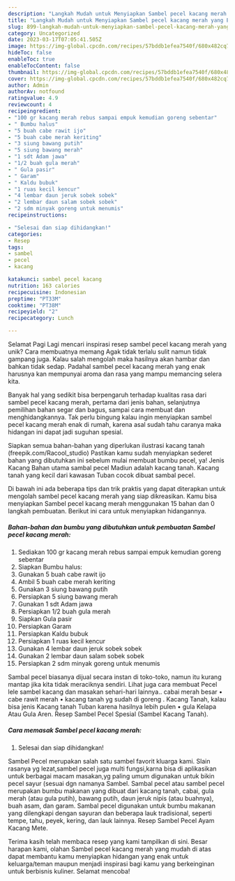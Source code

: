 ```yaml
---
description: "Langkah Mudah untuk Menyiapkan Sambel pecel kacang merah yang Enak, Lezat"
title: "Langkah Mudah untuk Menyiapkan Sambel pecel kacang merah yang Enak, Lezat"
slug: 899-langkah-mudah-untuk-menyiapkan-sambel-pecel-kacang-merah-yang-enak-lezat
category: Uncategorized
date: 2023-03-17T07:05:41.505Z
image: https://img-global.cpcdn.com/recipes/57bddb1efea7540f/680x482cq70/sambel-pecel-kacang-merah-foto-resep-utama.jpg
hideToc: false
enableToc: true
enableTocContent: false
thumbnail: https://img-global.cpcdn.com/recipes/57bddb1efea7540f/680x482cq70/sambel-pecel-kacang-merah-foto-resep-utama.jpg
cover: https://img-global.cpcdn.com/recipes/57bddb1efea7540f/680x482cq70/sambel-pecel-kacang-merah-foto-resep-utama.jpg
author: Admin
authorAv: notfound
ratingvalue: 4.9
reviewcount: 4
recipeingredient:
- "100 gr kacang merah rebus sampai empuk kemudian goreng sebentar"
- " Bumbu halus"
- "5 buah cabe rawit ijo"
- "5 buah cabe merah keriting"
- "3 siung bawang putih"
- "5 siung bawang merah"
- "1 sdt Adam jawa"
- "1/2 buah gula merah"
- " Gula pasir"
- " Garam"
- " Kaldu bubuk"
- "1 ruas kecil kencur"
- "4 lembar daun jeruk sobek sobek"
- "2 lembar daun salam sobek sobek"
- "2 sdm minyak goreng untuk menumis"
recipeinstructions:

- "Selesai dan siap dihidangkan!"
categories:
- Resep
tags:
- sambel
- pecel
- kacang

katakunci: sambel pecel kacang 
nutrition: 163 calories
recipecuisine: Indonesian
preptime: "PT33M"
cooktime: "PT38M"
recipeyield: "2"
recipecategory: Lunch

---
```



Selamat Pagi Lagi mencari inspirasi resep sambel pecel kacang merah yang unik? Cara membuatnya memang Agak tidak terlalu sulit namun tidak gampang juga. Kalau salah mengolah maka hasilnya akan hambar dan bahkan tidak sedap. Padahal sambel pecel kacang merah yang enak harusnya kan mempunyai aroma dan rasa yang mampu memancing selera kita.


Banyak hal yang sedikit bisa berpengaruh terhadap kualitas rasa dari sambel pecel kacang merah, pertama dari jenis bahan, selanjutnya pemilihan bahan segar dan bagus, sampai cara membuat dan menghidangkannya. Tak perlu bingung kalau ingin menyiapkan sambel pecel kacang merah enak di rumah, karena asal sudah tahu caranya maka hidangan ini dapat jadi suguhan spesial.

Siapkan semua bahan-bahan yang diperlukan ilustrasi kacang tanah (freepik.com/Racool_studio) Pastikan kamu sudah menyiapkan sederet bahan yang dibutuhkan ini sebelum mulai membuat bumbu pecel, ya! Jenis Kacang Bahan utama sambal pecel Madiun adalah kacang tanah. Kacang tanah yang kecil dari kawasan Tuban cocok dibuat sambal pecel.


Di bawah ini ada beberapa tips dan trik praktis yang dapat diterapkan untuk mengolah sambel pecel kacang merah yang siap dikreasikan. Kamu bisa menyiapkan Sambel pecel kacang merah menggunakan 15 bahan dan 0 langkah pembuatan. Berikut ini cara untuk menyiapkan hidangannya.

<!--inarticleads1-->

##### Bahan-bahan dan bumbu yang dibutuhkan untuk pembuatan Sambel pecel kacang merah:

1. Sediakan 100 gr kacang merah rebus sampai empuk kemudian goreng sebentar
1. Siapkan  Bumbu halus:
1. Gunakan 5 buah cabe rawit ijo
1. Ambil 5 buah cabe merah keriting
1. Gunakan 3 siung bawang putih
1. Persiapkan 5 siung bawang merah
1. Gunakan 1 sdt Adam jawa
1. Persiapkan 1/2 buah gula merah
1. Siapkan  Gula pasir
1. Persiapkan  Garam
1. Persiapkan  Kaldu bubuk
1. Persiapkan 1 ruas kecil kencur
1. Gunakan 4 lembar daun jeruk sobek sobek
1. Gunakan 2 lembar daun salam sobek sobek
1. Persiapkan 2 sdm minyak goreng untuk menumis


Sambal pecel biasanya dijual secara instan di toko-toko, namun itu kurang mantap jika kita tidak meraciknya sendiri. Lihat juga cara membuat Pecel lele sambel kacang dan masakan sehari-hari lainnya.. cabai merah besar • cabe rawit merah • kacang tanah yg sudah di goreng . Kacang Tanah, kalau bisa jenis Kacang tanah Tuban karena hasilnya lebih pulen • gula Kelapa Atau Gula Aren. Resep Sambel Pecel Spesial (Sambel Kacang Tanah). 

<!--inarticleads2-->

##### Cara memasak Sambel pecel kacang merah:


1. Selesai dan siap dihidangkan!

Sambel Pecel merupakan salah satu sambel favorit kluarga kami. Slain rasanya yg lezat,sambel pecel juga multi fungsi,karna bisa di aplikasikan untuk berbagai macam masakan,yg paling umum digunakan untuk bikin pecel sayur (sesuai dgn namanya Sambel. Sambal pecel atau sambel pecel merupakan bumbu makanan yang dibuat dari kacang tanah, cabai, gula merah (atau gula putih), bawang putih, daun jeruk nipis (atau buahnya), buah asam, dan garam. Sambal pecel digunakan untuk bumbu makanan yang dilengkapi dengan sayuran dan beberapa lauk tradisional, seperti tempe, tahu, peyek, kering, dan lauk lainnya. Resep Sambel Pecel Ayam Kacang Mete. 

Terima kasih telah membaca resep yang kami tampilkan di sini. Besar harapan kami, olahan Sambel pecel kacang merah yang mudah di atas dapat membantu kamu menyiapkan hidangan yang enak untuk keluarga/teman maupun menjadi inspirasi bagi kamu yang berkeinginan untuk berbisnis kuliner. Selamat mencoba!
